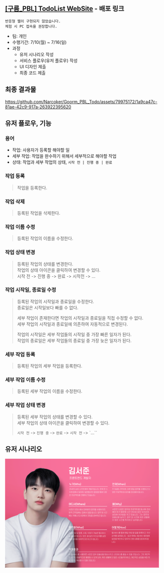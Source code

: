 ## [[구름_PBL] TodoList WebSite](https://narcoker.github.io/Goorm_PBL_Todo/) - 배포 링크
`반응형 웹이 구현되지 않았습니다.`  
`체험 시 PC 접속을 권장합니다.`

- 팀: 개인
- 수행기간: 7/10(월) ~ 7/16(일)
- 과정
  - 유저 시나리오 작성
  - 서비스 플로우(유저 플로우) 작성
  - UI 디자인 제출
  - 최종 코드 제출

## 최종 결과물

https://github.com/Narcoker/Goorm_PBL_Todo/assets/79975172/1a9ca47c-81ae-42c9-917a-263922395620


## 유저 플로우, 기능

### 용어

- 작업: 사용자가 등록할 해야할 일
- 세부 작업: 작업을 완수하기 위해서 세부적으로 해야할 작업
- 상태: 작업과 세부 작업의 상태, `시작 전 | 진행 중 | 완료`

### 작업 등록

> 작업을 등록한다.

### 작업 삭제

> 등록된 작업을 삭제한다.

### 작업 이름 수정

> 등록된 작업의 이름을 수정한다.

### 작업 상태 변경

> 등록된 작업의 상태를 변경한다.  
> 작업의 상태 아이콘을 클릭하여 변경할 수 있다.  
> 시작 전 -> 진행 중 -> 완료 -> 시작전 -> ...

### 작업 시작일, 종료일 수정

> 등록된 작업의 시작일과 종료일을 수정한다.  
> 종료일은 시작일보다 빠를 수 없다.
>
> 세부 작업이 존재한다면 작업의 시작일과 종료일을 직접 수정할 수 없다.  
> 세부 작업의 시작일과 종료일에 의존하여 자동적으로 변경된다.
>
> 작업의 시작일은 세부 작업들의 시작일 중 가장 빠른 일자가 된다.  
> 작업의 종료일은 세부 작업들의 종료일 중 가장 늦은 일자가 된다.

### 세부 작업 등록

> 등록된 작업의 세부 작업을 등록한다.

### 세부 작업 이름 수정

> 등록된 세부 작업의 이름을 수정한다.

### 세부 작업 상태 변경

> 등록된 세부 작업의 상태를 변경할 수 있다.  
> 세부 작업의 상태 아이콘을 클릭하여 변경할 수 있다.
>
> `시작 전` -> `진행 중` -> `완료` -> `시작 전` -> `...``

## 유저 시나리오

![유저 시나리오](/FOR_README/유저시나리오.png)
